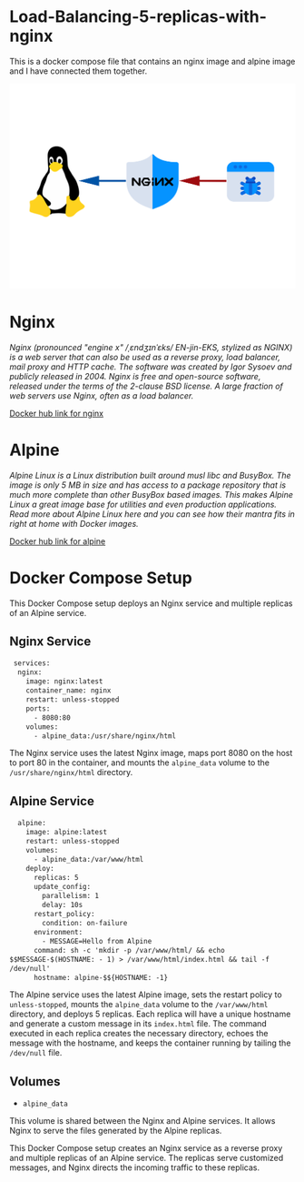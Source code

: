 # Load-Balancing-5-replicas-with-nginx
This is a docker compose file that contains an nginx image and alpine image and I have connected them together.

![alpine](https://github.com/JohnTa15/Load-Balancing-5-replicas-with-nginx/blob/main/alpine.png)

# Nginx
*Nginx (pronounced "engine x" /ˌɛndʒɪnˈɛks/ EN-jin-EKS, stylized as NGINX) is a web server that can also be used as a reverse proxy, load balancer, mail proxy and HTTP cache. The software was created by Igor Sysoev and publicly released in 2004. Nginx is free and open-source software, released under the terms of the 2-clause BSD license. A large fraction of web servers use Nginx, often as a load balancer.*

[Docker hub link for nginx](https://hub.docker.com/_/nginx)

# Alpine
*Alpine Linux is a Linux distribution built around musl libc and BusyBox. The image is only 5 MB in size and has access to a package repository that is much more complete than other BusyBox based images. This makes Alpine Linux a great image base for utilities and even production applications. Read more about Alpine Linux here and you can see how their mantra fits in right at home with Docker images.*

[Docker hub link for alpine](https://hub.docker.com/_/alpine)

# Docker Compose Setup

This Docker Compose setup deploys an Nginx service and multiple replicas of an Alpine service.

## Nginx Service
```
 services:
  nginx:
    image: nginx:latest
    container_name: nginx
    restart: unless-stopped
    ports:
      - 8080:80
    volumes:
      - alpine_data:/usr/share/nginx/html
```
The Nginx service uses the latest Nginx image, maps port 8080 on the host to port 80 in the container, and mounts the `alpine_data` volume to the `/usr/share/nginx/html` directory.

## Alpine Service

```
  alpine:
    image: alpine:latest
    restart: unless-stopped
    volumes:
      - alpine_data:/var/www/html
    deploy:
      replicas: 5
      update_config:
        parallelism: 1
        delay: 10s
      restart_policy:
        condition: on-failure 
      environment:
        - MESSAGE=Hello from Alpine
      command: sh -c 'mkdir -p /var/www/html/ && echo $$MESSAGE-$(HOSTNAME: - 1) > /var/www/html/index.html && tail -f /dev/null'
      hostname: alpine-$${HOSTNAME: -1} 
 ```

The Alpine service uses the latest Alpine image, sets the restart policy to `unless-stopped`, mounts the `alpine_data` volume to the `/var/www/html` directory, and deploys 5 replicas. Each replica will have a unique hostname and generate a custom message in its `index.html` file. The command executed in each replica creates the necessary directory, echoes the message with the hostname, and keeps the container running by tailing the `/dev/null` file.

## Volumes

- `alpine_data`

This volume is shared between the Nginx and Alpine services. It allows Nginx to serve the files generated by the Alpine replicas.

This Docker Compose setup creates an Nginx service as a reverse proxy and multiple replicas of an Alpine service. The replicas serve customized messages, and Nginx directs the incoming traffic to these replicas.


